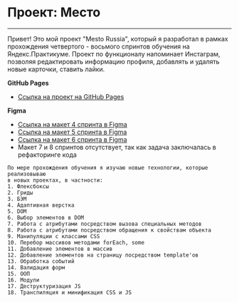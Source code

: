 # Проект: Место
---
Привет! Это мой проект "Mesto Russia", который я разработал в рамках прохождения четвертого - восьмого спринтов обучения на Яндекс.Практикуме.
Проект по функционалу напоминает Инстаграм, позволяя редактировать информацию профиля, добавлять и удалять новые карточки, ставить лайки.

**GitHub Pages**

* [Ссылка на проект на GitHub Pages](https://evgboch.github.io/mesto/)

**Figma**

* [Ссылка на макет 4 спринта в Figma](https://www.figma.com/file/2cn9N9jSkmxD84oJik7xL7/JavaScript.-Sprint-4?node-id=0%3A1)
* [Ссылка на макет 5 спринта в Figma](https://www.figma.com/file/bjyvbKKJN2naO0ucURl2Z0/JavaScript.-Sprint-5?node-id=0%3A1)
* [Ссылка на макет 6 спринта в Figma](https://www.figma.com/file/kRVLKwYG3d1HGLvh7JFWRT/JavaScript.-Sprint-6?node-id=0%3A1)
* Макет 7 и 8 спринтов отсутствует, так как задача заключалась в рефакторинге кода

```
По мере прохождения обучения я изучаю новые технологии, которые реализовываю
в новых проектах, в частности:
1. Флексбоксы
2. Гриды
3. БЭМ
4. Адаптивная верстка
5. DOM
6. Выбор элементов в DOM
7. Работа с атрибутами посредством вызова специальных методов
8. Работа с атрибутами посредством обращения к свойствам объекта
9. Манипуляции с классами CSS
10. Перебор массивов методами forEach, some
11. Добавление элементов в массив
12. Добавление элементов на страницу посредством template'ов
13. Обработка событий
14. Валидация форм
15. ООП
16. Модули
17. Деструктуризация JS
18. Транспиляция и минификация CSS и JS
```
